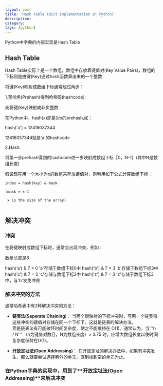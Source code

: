 ```yaml
---
layout: post
title: 'Hash Table (Dict Implementation in Python)'
description:
category:
tags: [python]
---
```


Python中字典的内部实现是Hash Table

## Hash Table

Hash Table实际上是一个数组，数组中存放着键值对(Key Value Pairs)，数组的下标则是由键(Key)通过hash函数算出来的一个整数

将键(Key)映射成数组下标通常经过两步：

1.预哈希(Prehash)得到哈希码(hashcode):

  先将键(Key)映射成非负整数
  
  在Python中，hash(x)即是对x的prehash,如：
  
  hash('a') = 12416037344
  
  12416037344就是'a'的hashcode
  
2.Hash:

  将第一步prehash得到的hashcode进一步映射成数组下标［0，N-1］(其中N是数组长度)
  

假设现在用一个大小为x的数组来存放键值对，则利用如下公式计算数组下标：

```
index = hash(key) & mask

(mask = x-1

 x is the size of the array)
 
```

## 解决冲突

### 冲突

在将键映射成数组下标时，通常会出现冲突，例如：

数组长度是8

hash(‘a’) & 7 = 0  'a'存储于数组下标0中
hash('b') & 7 = 3  'b'存储于数组下标3中
hash('c') & 7 = 2  'c'存储与数组下标2中
hash('z') & 7 = 3  'z'存储于数组下标3中，与'b'发生冲突

### 解决冲突的方法

通常哈希表中有2种解决冲突的方法：

* **链表法(Seperate Chaining)**：
	当两个键映射的下标冲突时，可用一个链表将这些冲突的键值对存储在同一个下标下，这就是链表的解决办法。	
	但是链表法有可能破坏时间复杂度，使之不能维持在 O(1)。通常认为，当'''n / N''' （n为键值对数目，N为数组长度）> 0.75 时，应增大数组长度以使时间复杂度保持在O(1)。

* **开放定址法(Open Addressing)**：
	在开放定址的解决办法中，如果有冲突发生，那么就要尝试选择另外的单元，直到找到空的单元为止。

### 在Python字典的实现中，用到了**开放定址法(Open Addressing)**来解决冲突
	